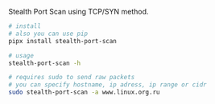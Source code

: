 Stealth Port Scan using TCP/SYN method.

```bash
# install
# also you can use pip
pipx install stealth-port-scan

# usage
stealth-port-scan -h

# requires sudo to send raw packets
# you can specify hostname, ip adress, ip range or cidr
sudo stealth-port-scan -a www.linux.org.ru
```
